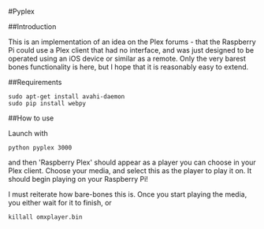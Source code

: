 #Pyplex

##Introduction

This is an implementation of an idea on the Plex forums - that the Raspberry Pi
could use a Plex client that had no interface, and was just designed to be 
operated using an iOS device or similar as a remote. Only the very barest bones
functionality is here, but I hope that it is reasonably easy to extend.

##Requirements

    sudo apt-get install avahi-daemon
    sudo pip install webpy

##How to use

Launch with 

    python pyplex 3000

and then 'Raspberry Plex' should appear as a player you can choose in your Plex
client. Choose your media, and select this as the player to play it on. It should 
begin playing on your Raspberry Pi!

I must reiterate how bare-bones this is. Once you start playing the media, you either
wait for it to finish, or 
    
    killall omxplayer.bin
